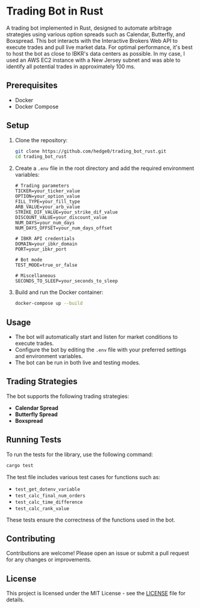 # Trading Bot in Rust

A trading bot implemented in Rust, designed to automate arbitrage strategies using various option spreads such as Calendar, Butterfly, and Boxspread. This bot interacts with the Interactive Brokers Web API to execute trades and pull live market data. For optimal performance, it's best to host the bot as close to IBKR's data centers as possible. In my case, I used an AWS EC2 instance with a New Jersey subnet and was able to identify all potential trades in approximately 100 ms.

## Prerequisites

- Docker
- Docker Compose

## Setup

1. Clone the repository:
    ```bash
    git clone https://github.com/hedge0/trading_bot_rust.git
    cd trading_bot_rust
    ```

2. Create a `.env` file in the root directory and add the required environment variables:
    ```env
    # Trading parameters
    TICKER=your_ticker_value
    OPTION=your_option_value
    FILL_TYPE=your_fill_type
    ARB_VALUE=your_arb_value
    STRIKE_DIF_VALUE=your_strike_dif_value
    DISCOUNT_VALUE=your_discount_value
    NUM_DAYS=your_num_days
    NUM_DAYS_OFFSET=your_num_days_offset

    # IBKR API credentials
    DOMAIN=your_ibkr_domain
    PORT=your_ibkr_port

    # Bot mode
    TEST_MODE=true_or_false

    # Miscellaneous
    SECONDS_TO_SLEEP=your_seconds_to_sleep
    ```

3. Build and run the Docker container:
    ```bash
    docker-compose up --build
    ```

## Usage

- The bot will automatically start and listen for market conditions to execute trades.
- Configure the bot by editing the `.env` file with your preferred settings and environment variables.
- The bot can be run in both live and testing modes.

## Trading Strategies

The bot supports the following trading strategies:
- **Calendar Spread**
- **Butterfly Spread**
- **Boxspread**

## Running Tests

To run the tests for the library, use the following command:

```bash
cargo test
```

The test file includes various test cases for functions such as:

- `test_get_dotenv_variable`
- `test_calc_final_num_orders`
- `test_calc_time_difference`
- `test_calc_rank_value`

These tests ensure the correctness of the functions used in the bot.

## Contributing

Contributions are welcome! Please open an issue or submit a pull request for any changes or improvements.

## License

This project is licensed under the MIT License - see the [LICENSE](LICENSE) file for details.
